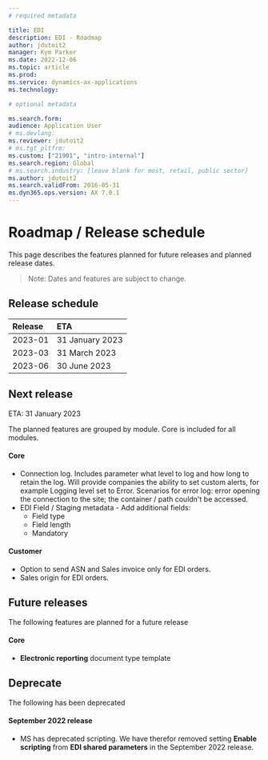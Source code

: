 ```yaml
---
# required metadata

title: EDI
description: EDI - Roadmap
author: jdutoit2
manager: Kym Parker
ms.date: 2022-12-06
ms.topic: article
ms.prod: 
ms.service: dynamics-ax-applications
ms.technology: 

# optional metadata

ms.search.form:  
audience: Application User
# ms.devlang: 
ms.reviewer: jdutoit2
# ms.tgt_pltfrm: 
ms.custom: ["21901", "intro-internal"]
ms.search.region: Global
# ms.search.industry: [leave blank for most, retail, public sector]
ms.author: jdutoit2
ms.search.validFrom: 2016-05-31
ms.dyn365.ops.version: AX 7.0.1
---
```


# 	Roadmap / Release schedule

This page describes the features planned for future releases and planned release dates.

> Note: Dates and features are subject to change.


## Release schedule

Release			| ETA
:--			|:--
2023-01		 	| 31 January 2023
2023-03			| 31 March 2023
2023-06			| 30 June 2023


## Next release
ETA: 31 January 2023

The planned features are grouped by module. Core is included for all modules.

#### Core
- Connection log. Includes parameter what level to log and how long to retain the log. Will provide companies the ability to set custom alerts, for example Logging level set to Error. Scenarios for error log: error opening the connection to the site; the container / path couldn't be accessed.
- EDI Field / Staging metadata - Add additional fields:
    - Field type
    - Field length
    - Mandatory

#### Customer
- Option to send ASN and Sales invoice only for EDI orders.
- Sales origin for EDI orders.


## Future releases
The following features are planned for a future release

#### Core
- **Electronic reporting** document type template


## Deprecate
The following has been deprecated

#### September 2022 release
- MS has deprecated scripting. We have therefor removed setting **Enable scripting** from **EDI shared parameters** in the September 2022 release.
